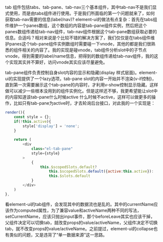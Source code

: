 tab 组件包括tabs、tab-pane、tab-nav三个基本组件，其中tab-nav不是我们显式使用，而是由tabs组件进行使用。于是我们所面临的第一个问题就来了，如何获取tab-nav需要的信息(label/nav)? element-ui的做法有点复杂：首先在tabs组件维护一个panes数组，这个数组的内容是tab-pane组件实例，然后把这个panes数组传递给tab-nav组件，tab-nav组件根据这个tab-pane数组获取必要的信息。合适吗？相对来说是个比较不错的解决方案了，我们仅仅是在tabs组件维护panes这个tab-pane组件实例数组时需要碰一下vnode，其他的都是我们很熟悉的组件相关的内容了。我的实现是碰vnode，tab组件分析slot中的子节点vnode，得到需要的label/name信息，把得到的数组传递给tab-nav组件，我的这个实现其实并不算好，访问vnode其实应该尽量避免。

tab-pane组件负责控制自身slot内容的显示和隐藏(display 样式层面)。element-ui的实现提供了一个lazy选项，tab-pane slot的内容一开始并不渲染(v-if控制)，直到第一次需要展示这个tab-pane的内容时，才利用v-show控制显示隐藏。这样做可以减少一些根本没用到的组件实例化。但是这样还不够，我更希望能让slot中的内容知道该tab-pane什么时候active 什么时候不active，这样可以做更多的操作，比如只有tab-pane为active时，才去轮询后台接口，对此我的一个实现是：

```javascript
render(){
    const style = {};
    if(!this.active){
        style['display'] = 'none';
    }
    
    return (
        <div
            class="el-tab-pane"
            style={style}
        >
            {
                this.$scopedSlots.default?
                    this.$scopedSlots.default({active:this.active}):
                    this.$slots.default
            }
        </div>
    )
},
```

看element-ui的tab组件，会发现其中的数据流也是乱的。其中的currentName应该作为computed属性，为了兼容value和activeName两种不同的写法，setCurrentName，应该只抛出input事件，那个beforeLeave其实也应该干掉，父组件决定可以切换tab，就改变props的value/activeName，父组件决定不切换tab，就不改变props的value/activeName。之前提过，element-ui的collapse也有类似的问题，又是违背了“单一数据来源”这一思路。